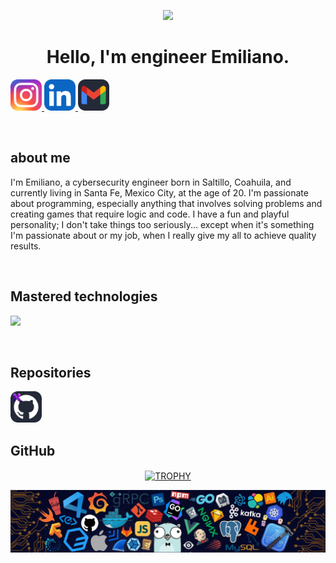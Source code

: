 <p align="center">
  <img src="https://github.com/thompsonemerson/thompsonemerson/raw/master/cover-thompson.png" height="200"/>
</p>
<h1 align="center">Hello, I'm engineer Emiliano.</h1> 

<p align="left">
<a href="https://www.instagram.com/emilian_of/">
  <img src="assets/Instagram.svg" alt="Instagram" width="50"/>
</a>
<a href="https://www.linkedin.com/in/emiliano-hern%C3%A1ndez-478bab381/">
  <img src="assets/LinkedIn.svg" alt="LinkedIn" width="50"/>
</a>
</a>
<a href="mailto:navarrete.emiliano.dev@gmail.com">
  <img src="assets/Gmail-Dark.svg" alt="Gmail" width="50"/>
</a>
</p>

<br>
<h2>about me</h2>

<p align="left">
I'm Emiliano, a cybersecurity engineer born in Saltillo, Coahuila, and currently living in Santa Fe, Mexico City, at the age of 20.
I'm passionate about programming, especially anything that involves solving problems and creating games that require logic and code.
I have a fun and playful personality; I don't take things too seriously... except when it's something I'm passionate about or my job, when I really give my all to achieve quality results.
  </p>
<br>

<h2 >Mastered technologies</h2>
<p align="left">
  <a href="https://skillicons.dev">
    <img src="https://skillicons.dev/icons?i=c,cs,cpp,java,php,py,dotnet,css,html,js,nodejs,mysql,git,github,docker,vscode,bash,linux,ai,ps&perline=12" />
  </a>
</p>
<br>
<div id="proyectos">
<h2 >Repositories</h2>
<a href="https://github.com/Emiliano-HN/Nexor">
  <img src="assets/Github-Nexor.png" alt="GitHub" width="50"/>
</a>

<h2>GitHub</h2>
<p align="center">
<div align=center>
  <a href="https://github.com/ryo-ma/github-profile-trophy" title="Go to Source">
      <img align="center" width=84% src="https://github-profile-trophy.vercel.app/?username=Emiliano-HN&theme=radical&row=1&column=7&margin-h=15&margin-w=5&no-bg=true" alt="TROPHY" />
    </a>
</div>

</p>        

![footer](https://github.com/GovindSingh9447/GovindSingh9447/blob/main/WEBP/footer.webp)
